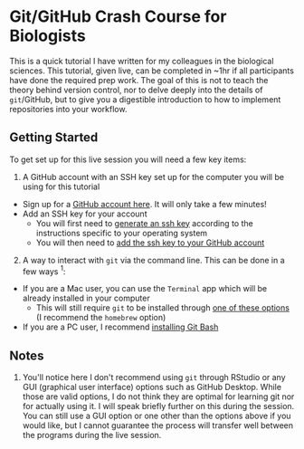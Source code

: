 # Git/GitHub Crash Course for Biologists

This is a quick tutorial I have written for my colleagues in the biological sciences. This tutorial, given live, can be completed in ~1hr if all participants have done the required prep work. The goal of this is not to teach the theory behind version control, nor to delve deeply into the details of `git`/GitHub, but to give you a digestible introduction to how to implement repositories into your workflow. 

## Getting Started 

To get set up for this live session you will need a few key items: 

1. A GitHub account with an SSH key set up for the computer you will be using for this tutorial 

* Sign up for a [GitHub account here](https://github.com/join). It will only take a few minutes!
* Add an SSH key for your account
  * You will first need to [generate an ssh key](https://docs.github.com/en/authentication/connecting-to-github-with-ssh/generating-a-new-ssh-key-and-adding-it-to-the-ssh-agent) according to the instructions specific to your operating system 
  * You will then need to [add the ssh key to your GitHub account](https://docs.github.com/en/authentication/connecting-to-github-with-ssh/adding-a-new-ssh-key-to-your-github-account)
  
2. A way to interact with `git` via the command line. This can be done in a few ways $^1$:

* If you are a Mac user, you can use the `Terminal` app which will be already installed in your computer
  * This will still require `git` to be installed through [one of these options](https://git-scm.com/download/mac) (I recommend the `homebrew` option)
* If you are a PC user, I recommend [installing Git Bash](https://git-scm.com/)





## Notes

1. You'll notice here I don't recommend using `git` through RStudio or any GUI (graphical user interface) options such as GitHub Desktop. While those are valid options, I do not think they are optimal for learning git nor for actually using it. I will speak briefly further on this during the session. You can still use a GUI option or one other than the options above if you would like, but I cannot guarantee the process will transfer well between the programs during the live session. 
